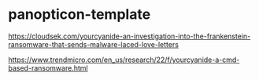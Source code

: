 # panopticon-template

https://cloudsek.com/yourcyanide-an-investigation-into-the-frankenstein-ransomware-that-sends-malware-laced-love-letters

https://www.trendmicro.com/en_us/research/22/f/yourcyanide-a-cmd-based-ransomware.html
